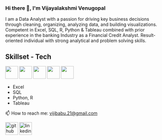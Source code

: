 ### Hi there 👋, I'm Vijayalakshmi Venugopal
 
I am a Data Analyst with a passion for driving key business decisions through cleaning, organizing, analyzing data, and building visualizations. Competent in Excel, SQL, R, Python & Tableau combined with prior experience in the banking Industry as a Financial Credit Analyst. Result-oriented individual with strong analytical and problem solving skills.

## Skillset - Tech

<img src="https://github.com/vijibabu/vijibabu/tree/main/images/Excel.jpg" height = '40'/>
<img src="https://github.com/vijibabu/vijibabu/tree/main/images/PostgreSQL.jpg" height = '40'>
<img src="https://github.com/vijibabu/vijibabu/tree/main/images/Python.jpg" height = '40'>
<img src="https://github.com/vijibabu/vijibabu/tree/main/images/R.jpg" height = '40'>
<img src="https://github.com/vijibabu/vijibabu/tree/main/images/Tableau.jpg" height = '40'>

- Excel
- SQL
- Python, R
- Tableau


📫 How to reach me: vijibabu.21@gmail.com 


[<img src='https://cdn.jsdelivr.net/npm/simple-icons@3.0.1/icons/github.svg' alt='github' height='40'>](https://github.com/vijibabu)  [<img src='https://cdn.jsdelivr.net/npm/simple-icons@3.0.1/icons/linkedin.svg' alt='linkedin' height='40'>](https://www.linkedin.com/in/www.linkedin.com/in/vijayalakshmi-venugopal-da/)  
